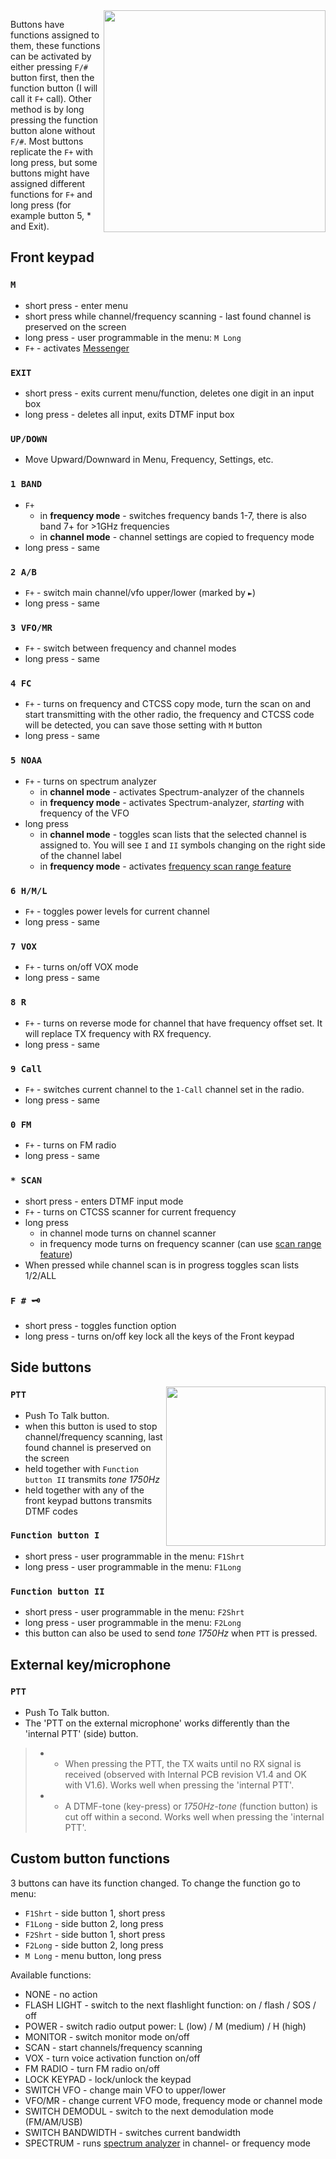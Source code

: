 <img align="right" width="355" src="https://github.com/kamilsss655/uv-k5-firmware-custom/assets/148579604/c6ad673c-c051-4876-a961-fec5c5c47333">

Buttons have functions assigned to them, these functions can be activated by either pressing `F/#` button first, then the function button (I will call it `F+` call). Other method is by long pressing the function button alone without `F/#`. Most buttons replicate the `F+` with long press, but some buttons might have assigned different functions for `F+` and long press (for example button 5, * and Exit).

## Front keypad

### `M` 
* short press - enter menu
* short press while channel/frequency scanning - last found channel is preserved on the screen
* long press - user programmable in the menu: `M Long`
* `F+` - activates [Messenger](https://github.com/kamilsss655/uv-k5-firmware-custom/wiki/42--%E2%80%90-Messenger)
### `EXIT`
* short press - exits current menu/function, deletes one digit in an input box
* long press - deletes all input, exits DTMF input box
### `UP/DOWN`
* Move Upward/Downward in Menu, Frequency, Settings, etc.
### `1 BAND`
* `F+`
  * in **frequency mode** - switches frequency bands 1-7, there is also band 7+ for >1GHz frequencies
  * in **channel mode** - channel settings are copied to frequency mode
* long press - same
### `2 A/B`
* `F+` - switch main channel/vfo upper/lower (marked by `►`)
* long press - same
### `3 VFO/MR`
* `F+` - switch between frequency and channel modes
* long press - same
### `4 FC`
* `F+` - turns on frequency and CTCSS copy mode, turn the scan on and start transmitting with the other radio, the frequency and CTCSS code will be detected, you can save those setting with `M` button
* long press - same
### `5 NOAA`
* `F+` - turns on spectrum analyzer
  * in **channel mode** - activates Spectrum-analyzer of the channels
  * in **frequency mode** - activates Spectrum-analyzer, _starting_ with frequency of the VFO
* long press
  * in **channel mode** - toggles scan lists that the selected channel is assigned to. You will see `I` and `II` symbols changing on the right side of the channel label
  * in **frequency mode** - activates [frequency scan range feature](https://github.com/kamilsss655/uv-k5-firmware-custom/wiki/10-%E2%80%90-Radio-operation#frequencymemory-scanning)
### `6 H/M/L`
* `F+` - toggles power levels for current channel
* long press - same
### `7 VOX`
* `F+` - turns on/off VOX mode
* long press - same
### `8 R`
* `F+` - turns on reverse mode for channel that have frequency offset set. It will replace TX frequency with RX frequency.
* long press - same
### `9 Call`
* `F+` - switches current channel to the `1-Call` channel set in the radio.
* long press - same
### `0 FM`
* `F+` - turns on FM radio
* long press - same

### `* SCAN`
* short press - enters DTMF input mode
* `F+` - turns on CTCSS scanner for current frequency
* long press
  * in channel mode turns on channel scanner
  * in frequency mode turns on frequency scanner (can use [scan range feature](https://github.com/kamilsss655/uv-k5-firmware-custom/wiki/10-%E2%80%90-Radio-operation#scan-frequency-range-function-scnrng))
* When pressed while channel scan is in progress toggles scan lists 1/2/ALL

### `F # 🗝`
* short press - toggles function option
* long press - turns on/off key lock all the keys of the Front keypad

## Side buttons
<img align="right" width="255" src="https://github.com/kamilsss655/uv-k5-firmware-custom/assets/148579604/64dabc4f-6015-411c-b8d1-f752b91b39ee">

### `PTT` 
* Push To Talk button.
* when this button is used to stop channel/frequency scanning, last found channel is preserved on the screen
* held together with `Function button II` transmits _tone 1750Hz_
* held together with any of the front keypad buttons transmits DTMF codes

### `Function button I` 
* short press - user programmable in the menu: `F1Shrt`
* long press - user programmable in the menu: `F1Long`

### `Function button II` 
* short press - user programmable in the menu: `F2Shrt`
* long press - user programmable in the menu: `F2Long`
* this button can also be used to send _tone 1750Hz_ when `PTT` is pressed.

## External key/microphone
### `PTT` 
* Push To Talk button.
* The 'PTT on the external microphone' works differently than the 'internal PTT' (side) button.
> * - When pressing the PTT, the TX waits until no RX signal is received (observed with Internal PCB revision V1.4 and OK with V1.6). Works well when pressing the 'internal PTT'.
> * - A DTMF-tone (key-press) or _1750Hz-tone_ (function button) is cut off within a second. Works well when pressing the 'internal PTT'.

## Custom button functions
3 buttons can have its function changed. To change the function go to menu:
* `F1Shrt` - side button 1, short press
* `F1Long` - side button 2, long press
* `F2Shrt` - side button 1, short press
* `F2Long` - side button 2, long press
* `M Long` - menu button, long press

Available functions:
* NONE - no action
* FLASH LIGHT - switch to the next flashlight function: on / flash / SOS / off
* POWER - switch radio output power: L (low) / M (medium) / H (high)
* MONITOR - switch monitor mode on/off
* SCAN - start channels/frequency scanning
* VOX - turn voice activation function on/off
* FM RADIO - turn FM radio on/off
* LOCK KEYPAD - lock/unlock the keypad
* SWITCH VFO - change main VFO to upper/lower
* VFO/MR - change current VFO mode, frequency mode or channel mode
* SWITCH DEMODUL - switch to the next demodulation mode (FM/AM/USB)
* SWITCH BANDWIDTH - switches current bandwidth
* SPECTRUM - runs [spectrum analyzer](https://github.com/kamilsss655/uv-k5-firmware-custom/wiki/40-%E2%80%90-Spectrum-analyzer) in channel- or frequency mode
